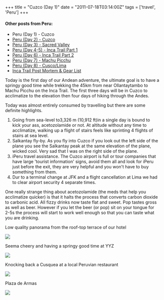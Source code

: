 +++
title = "Cuzco (Day 1)"
date = "2011-07-18T03:14:00Z"
tags = ['travel', 'Peru']
+++

#### Other posts from Peru:

  * Peru (Day 1) - Cuzco
  * [Peru (Day 2) - Cuzco](http://www.vincentfilby.com/cuzco-day-2)
  * [Peru (Day 3) - Sacred Valley](http://www.vincentfilby.com/peru-day-3-sacred-valley)
  * [Peru (Day 4-5) - Inca Trail Part 1](http://www.vincentfilby.com/peru-day-4-5-inca-trail-part-1)
  * [Peru (Day 6) - Inca Trail Part 2](http://www.vincentfilby.com/peru-day-6-inca-trail-part-2)
  * [Peru (Day 7) - Machu Picchu](http://www.vincentfilby.com/peru-day-7-machu-picchu)
  * [Peru (Day 8) - Cusco/Lima](http://www.vincentfilby.com/peru-day-8-cuzcolima)
  * [Inca Trail Post Mortem &amp; Gear List](http://www.vincentfilby.com/inca-trail-post-mortem-gear-list)

Today is the first day of our Andean adventure, the ultimate goal is to have a
springy good time while trekking the 45km from near Ollantaytambo to Machu
Picchu on the Inca Trail. The first three days will be in Cuzco to
acclimatize to the elevation then four days of hiking through the Andes.

Today was almost entirely consumed by travelling but there are some definite
highlights.

  1. Going from sea-level to3,326 m (10,912 ft)in a single day is bound to kick your ass, acetozolamide or not. At altitude without any time to acclimatize, walking up a flight of stairs feels like sprinting 4 flights of stairs at sea level.
  2. Salkantay fly-by. As you fly into Cuzco if you look out the left side of the plane you see the Salkantay peak at the same elevation of the plane, wicked cool. Very sad that I was on the right side of the plane.
  3. iPeru travel assistance. The Cuzco airport is full or tour companies that have large 'tourist information' signs, avoid them all and look for iPeru just before the exit, they are very helpful and you won't have to buy something from them.
  4. Dur to a terminal change at JFK and a flight cancellation at Lima we had to clear airport security 4 separate times.

One really strange thing about acetozolamide (the meds that help you
acclimatize quicker) is that it halts the process that converts carbon dioxide
to carbonic acid. All fizzy drinks now taste flat and sweet. Pop tastes
gross as well as beer. However if you let the beer (or pop) sit on your
tongue for 2-5s the process will start to work well enough so that you can
taste what you are drinking.



Low quality panorama from the roof-top terrace of our hotel

![](/post/cuzco-day-1/p226.jpg)

Seema cheery and having a springy good time at YYZ

![](/post/cuzco-day-1/p246.jpg)

Knocking back a Cusquea at a local Peruvian restaurant

![](/post/cuzco-day-1/IMG_1080.jpg)

Plaza de Armas

![](/post/cuzco-day-1/IMG_7664.jpg)

